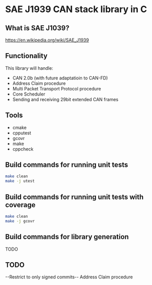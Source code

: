 # SAE J1939 CAN stack library in C

## What is SAE J1039?
https://en.wikipedia.org/wiki/SAE_J1939

## Functionality
This library will handle:
- CAN 2.0b (with future adaptatioin to CAN-FD)
- Address Claim procedure
- Multi Packet Transport Protocol procedure
- Core Scheduler
- Sending and receiving 29bit extended CAN frames


## Tools
- cmake
- cpputest
- gcovr
- make
- cppcheck

## Build commands for running unit tests
```bash
make clean
make -j utest
```

## Build commands for running unit tests with coverage
```bash
make clean
make -j gcovr
```

## Build commands for library generation
TODO


## TODO
--Restrict to only signed commits--
Address Claim procedure